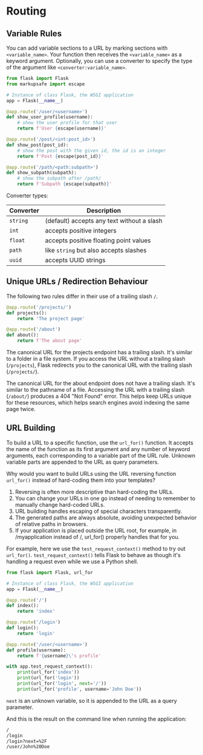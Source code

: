# Routing

## Variable Rules

You can add variable sections to a URL by marking sections with `<variable_name>`. Your function then receives the `<variable_name>` as a keyword argument. Optionally, you can use a converter to specify the type of the argument like `<converter:variable_name>`.

```python
from flask import Flask
from markupsafe import escape

# Instance of class Flask, the WSGI application
app = Flask(__name__)

@app.route('/user/<username>')
def show_user_profile(username):
    # show the user profile for that user
    return f'User {escape(username)}'

@app.route('/post/<int:post_id>')
def show_post(post_id):
    # show the post with the given id, the id is an integer
    return f'Post {escape(post_id)}'

@app.route('/path/<path:subpath>')
def show_subpath(subpath):
    # show the subpath after /path/
    return f'Subpath {escape(subpath)}'
```

Converter types:

| Converter | Description |
|-----------|-------------|
|`string`   | (default) accepts any text without a slash |
| `int`     | accepts positive integers |
| `float`   | accepts positive floating point values |
| `path`     | like `string` but also accepts slashes |
| `uuid`     | accepts UUID strings |

## Unique URLs / Redirection Behaviour

The following two rules differ in their use of a trailing slash `/`.

```python
@app.route('/projects/')
def projects():
    return 'The project page'

@app.route('/about')
def about():
    return f'The about page'
```

The canonical URL for the projects endpoint has a trailing slash. It's similar to a folder in a file system. If you access the URL without a trailing slash (`/projects`), Flask redirects you to the canonical URL with the trailing slash (`/projects/`).

The canonical URL for the about endpoint does not have a trailing slash. It's similar to the pathname of a file. Accessing the URL with a trailing slash (`/about/`) produces a 404 "Not Found" error. This helps keep URLs unique for these resources, which helps search engines avoid indexing the same page twice.

## URL Building

To build a URL to a specific function, use the `url_for()` function. It accepts the name of the function as its first argument and any number of keyword arguments, each corresponding to a variable part of the URL rule. Unknown variable parts are appended to the URL as query parameters.

Why would you want to build URLs using the URL reversing function `url_for()` instead of hard-coding them into your templates?

1. Reversing is often more descriptive than hard-coding the URLs.
2. You can change your URLs in one go instead of needing to remember to manually change hard-coded URLs.
3. URL building handles escaping of special characters transparently.
4. The generated paths are always absolute, avoiding unexpected behavior of relative paths in browsers.
5. If your application is placed outside the URL root, for example, in /myapplication instead of /, url_for() properly handles that for you.

For example, here we use the `test_request_context()` method to try out `url_for()`. `test_request_context()` tells Flask to behave as though it's handling a request even while we use a Python shell.

```python
from flask import Flask, url_for

# Instance of class Flask, the WSGI application
app = Flask(__name__)

@app.route('/')
def index():
    return 'index'

@app.route('/login')
def login():
    return 'login'

@app.route('/user/<username>')
def profile(username):
    return f'{username}\'s profile'

with app.test_request_context():
    print(url_for('index'))
    print(url_for('login'))
    print(url_for('login', next='/'))
    print(url_for('profile', username='John Doe'))
```

`next` is an unknown variable, so it is appended to the URL as a query parameter.

And this is the result on the command line when running the application:
```bash
/
/login
/login?next=%2F
/user/John%20Doe
```